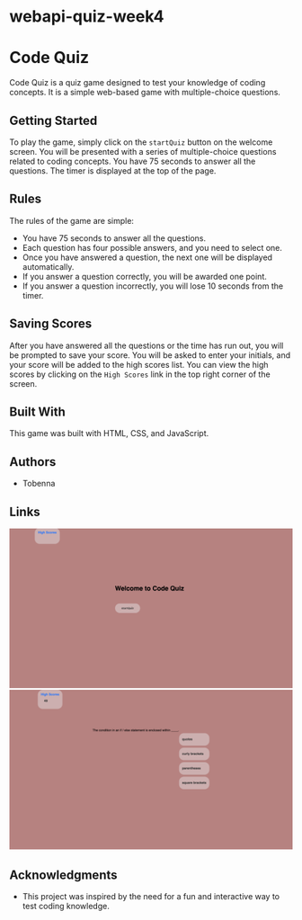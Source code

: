 # webapi-quiz-week4

# Code Quiz

Code Quiz is a quiz game designed to test your knowledge of coding concepts. It is a simple web-based game with multiple-choice questions.

## Getting Started

To play the game, simply click on the `startQuiz` button on the welcome screen. You will be presented with a series of multiple-choice questions related to coding concepts. You have 75 seconds to answer all the questions. The timer is displayed at the top of the page.

## Rules

The rules of the game are simple:

- You have 75 seconds to answer all the questions.
- Each question has four possible answers, and you need to select one.
- Once you have answered a question, the next one will be displayed automatically.
- If you answer a question correctly, you will be awarded one point.
- If you answer a question incorrectly, you will lose 10 seconds from the timer.

## Saving Scores

After you have answered all the questions or the time has run out, you will be prompted to save your score. You will be asked to enter your initials, and your score will be added to the high scores list. You can view the high scores by clicking on the `High Scores` link in the top right corner of the screen.

## Built With

This game was built with HTML, CSS, and JavaScript.

## Authors

- Tobenna

## Links

![Screenshot1](Screenshot1.png)
![Screenshot2](screenshot2.png)

## Acknowledgments

- This project was inspired by the need for a fun and interactive way to test coding knowledge.
